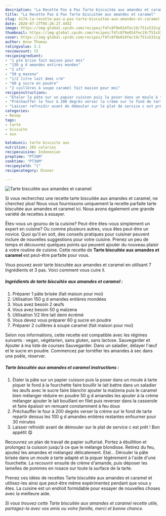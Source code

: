 ```yaml
---
description: "La Recette Pas à Pas Tarte biscuitée aux amandes et caramel"
title: "La Recette Pas à Pas Tarte biscuitée aux amandes et caramel"
slug: 4174-la-recette-pas-a-pas-tarte-biscuitee-aux-amandes-et-caramel
date: 2020-07-27T05:26:27.445Z
image: https://img-global.cpcdn.com/recipes/f4fc8f9e014fec19/751x532cq70/tarte-biscuitee-aux-amandes-et-caramel-photo-principale-de-la-recette.jpg
thumbnail: https://img-global.cpcdn.com/recipes/f4fc8f9e014fec19/751x532cq70/tarte-biscuitee-aux-amandes-et-caramel-photo-principale-de-la-recette.jpg
cover: https://img-global.cpcdn.com/recipes/f4fc8f9e014fec19/751x532cq70/tarte-biscuitee-aux-amandes-et-caramel-photo-principale-de-la-recette.jpg
author: Anne Thomas
ratingvalue: 3.1
reviewcount: 15
recipeingredient:
- "1 pte brise fait maison pour moi"
- "150 g d amandes entires mondes"
- "2 ufs"
- "50 g mazena"
- "1/2 litre lait demi crm"
- "60 g sucre en poudre"
- "2 cuillères à soupe caramel fait maison pour moi"
recipeinstructions:
- "Étaler la pâte sur un papier cuisson puis la poser dans un moule à tarte piquer le fond à la fourchette faire bouillir le lait battre dans un saladier les œufs avec le sucre faire blanchir ajouter la maïzena puis le caramel bien mélanger réduire en poudre 50 g d amandes les ajouter à la crème mélanger ajouter le lait bouillant en filet puis reverser dans la casserole et faire épaissir en remuant constamment à feu doux"
- "Préchauffer le four à 200 degrés verser la crème sur le fond de tarte repartir dessus les 100 g d amandes entières restantes enfourner pour 30 minutes"
- "Laisser refroidir avant de démouler sur le plat de service c est prêt ! Bon appétit 😋"
categories:
- Resep
tags:
- tarte
- biscuite
- aux

katakunci: tarte biscuite aux 
nutrition: 265 calories
recipecuisine: Indonesian
preptime: "PT20M"
cooktime: "PT36M"
recipeyield: "1"
recipecategory: Dinner

---
```



![Tarte biscuitée aux amandes et caramel](https://img-global.cpcdn.com/recipes/f4fc8f9e014fec19/751x532cq70/tarte-biscuitee-aux-amandes-et-caramel-photo-principale-de-la-recette.jpg)

Si vous recherchez une recette tarte biscuitée aux amandes et caramel, ne cherchez plus! Nous vous fournissons uniquement la recette parfaite tarte biscuitée aux amandes et caramel ici. Nous avons également une grande variété de recettes à essayer.

Êtes-vous un gourou de la cuisine? Peut-être êtes-vous simplement un expert en cuisine? Ou comme plusieurs autres, vous êtes peut-être un novice. Quoi qu'il en soit, des conseils pratiques pour cuisiner peuvent inclure de nouvelles suggestions pour votre cuisine. Prenez un peu de temps et découvrez quelques points qui peuvent ajouter du nouveau plaisir à votre routine de cuisine. Cette recette de <strong> Tarte biscuitée aux amandes et caramel </strong> est peut-être parfaite pour vous.

<!--inarticleads1-->

Vous pouvez avoir tarte biscuitée aux amandes et caramel en utilisant 7 Ingrédients et 3 pas. Voici comment vous cuire il.

##### Ingrédients de tarte biscuitée aux amandes et caramel :

1. Préparer 1 pâte brisée (fait maison pour moi)
1. Utilisation 150 g d amandes entières mondées
1. Vous avez besoin 2 œufs
1. Vous avez besoin 50 g maïzena
1. Utilisation 1/2 litre lait demi écrémé
1. Vous devez vous préparer 60 g sucre en poudre
1. Préparer 2 cuillères à soupe caramel (fait maison pour moi)


Selon nos informations, cette recette est compatible avec les régimes suivants : vegan, végétarien, sans gluten, sans lactose. Sauvegarder et Ajouter à ma liste de courses Sauvegarder. Dans un saladier, délayer l&#39;œuf et le sucre en poudre. Commencez par torréfier les amandes à sec dans une poêle, réserver. 

<!--inarticleads2-->

##### Tarte biscuitée aux amandes et caramel instructions :

1. Étaler la pâte sur un papier cuisson puis la poser dans un moule à tarte piquer le fond à la fourchette faire bouillir le lait battre dans un saladier les œufs avec le sucre faire blanchir ajouter la maïzena puis le caramel bien mélanger réduire en poudre 50 g d amandes les ajouter à la crème mélanger ajouter le lait bouillant en filet puis reverser dans la casserole et faire épaissir en remuant constamment à feu doux
1. Préchauffer le four à 200 degrés verser la crème sur le fond de tarte repartir dessus les 100 g d amandes entières restantes enfourner pour 30 minutes
1. Laisser refroidir avant de démouler sur le plat de service c est prêt ! Bon appétit 😋


Recouvrez un plan de travail de papier sulfurisé. Portez à ébullition et prolongez la cuisson jusqu&#39;à ce que le mélange blondisse. Retirez du feu, ajoutez les amandes et mélangez délicatement. Etal… Dérouler la pâte brisée dans un moule à tarte adapté et la piquer légèrement à l&#39;aide d&#39;une fourchette. La recouvrir ensuite de crème d&#39;amande, puis déposer les lamelles de pommes en rosace sur toute la surface de la tarte. 

<!--inarticleads1-->

<p>
Prenez ces idées de recettes Tarte biscuitée aux amandes et caramel et utilisez-les ainsi que peut-être même expérimentez pendant que vous y êtes. La cuisine est un endroit formidable pour essayer de nouvelles choses avec la meilleure aide.
</p>

<p>
<i>Si vous trouvez cette Tarte biscuitée aux amandes et caramel recette utile, partagez-la avec vos amis ou votre famille, merci et bonne chance.</i>
</p>
